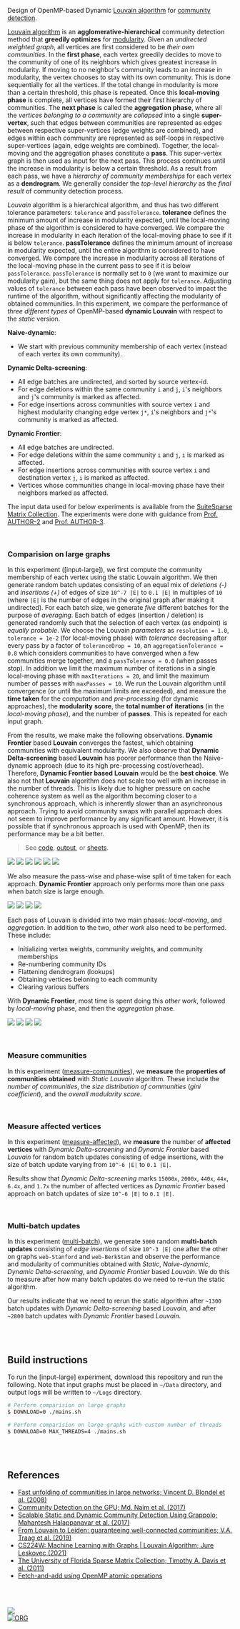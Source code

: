 Design of OpenMP-based Dynamic [Louvain algorithm] for [community detection].

[Louvain algorithm] is an **agglomerative-hierarchical** community detection
method that **greedily optimizes** for [modularity]. Given an *undirected*
*weighted graph*, all vertices are first considered to be *their own*
*communities*. In the **first phase**, each vertex greedily decides to move to
the community of one of its neighbors which gives greatest increase in
modularity. If moving to no neighbor's community leads to an increase in
modularity, the vertex chooses to stay with its own community. This is done
sequentially for all the vertices. If the total change in modularity is more
than a certain threshold, this phase is repeated. Once this **local-moving**
**phase** is complete, all vertices have formed their first hierarchy of
communities. The **next phase** is called the **aggregation phase**, where all
the *vertices belonging to a community* are *collapsed* into a single
**super-vertex**, such that edges between communities are represented as edges
between respective super-vertices (edge weights are combined), and edges within
each community are represented as self-loops in respective super-vertices
(again, edge weights are combined). Together, the local-moving and the
aggregation phases constitute a **pass**. This super-vertex graph is then used
as input for the next pass. This process continues until the increase in
modularity is below a certain threshold. As a result from each pass, we have a
*hierarchy of community memberships* for each vertex as a **dendrogram**. We
generally consider the *top-level hierarchy* as the *final result* of community
detection process.

*Louvain* algorithm is a hierarchical algorithm, and thus has two different
tolerance parameters: `tolerance` and `passTolerance`. **tolerance** defines the
minimum amount of increase in modularity expected, until the local-moving phase
of the algorithm is considered to have converged. We compare the increase in
modularity in each iteration of the local-moving phase to see if it is below
`tolerance`. **passTolerance** defines the minimum amount of increase in
modularity expected, until the entire algorithm is considered to have converged.
We compare the increase in modularity across all iterations of the local-moving
phase in the current pass to see if it is below `passTolerance`. `passTolerance`
is normally set to `0` (we want to maximize our modularity gain), but the same
thing does not apply for `tolerance`. Adjusting values of `tolerance` between
each pass have been observed to impact the runtime of the algorithm, without
significantly affecting the modularity of obtained communities. In this
experiment, we compare the performance of *three different types* of OpenMP-based
**dynamic Louvain** with respect to the *static* version.

**Naive-dynamic**:
- We start with previous community membership of each vertex (instead of each vertex its own community).

**Dynamic Delta-screening**:
- All edge batches are undirected, and sorted by source vertex-id.
- For edge deletions within the same community `i` and `j`,
  `i`'s neighbors and `j`'s community is marked as affected.
- For edge insertions across communities with source vertex `i` and highest modularity changing edge vertex `j*`,
  `i`'s neighbors and `j*`'s community is marked as affected.

**Dynamic Frontier**:
- All edge batches are undirected.
- For edge deletions within the same community `i` and `j`,
  `i` is marked as affected.
- For edge insertions across communities with source vertex `i` and destination vertex `j`,
  `i` is marked as affected.
- Vertices whose communities change in local-moving phase have their neighbors marked as affected.

The input data used for below experiments is available from the [SuiteSparse Matrix Collection].
The experiments were done with guidance from [Prof. AUTHOR-2] and
[Prof. AUTHOR-3].

[Louvain algorithm]: https://en.wikipedia.org/wiki/Louvain_method
[community detection]: https://en.wikipedia.org/wiki/Community_search
[modularity]: https://en.wikipedia.org/wiki/Modularity_(networks)
[Prof. AUTHOR-3]: https://example.com
[Prof. AUTHOR-2]: https://example.com
[SuiteSparse Matrix Collection]: https://sparse.tamu.edu

<br>


### Comparision on large graphs

In this experiment ([input-large]), we first compute the community membership of
each vertex using the static Louvain algorithm. We then generate random batch
updates consisting of an equal mix of *deletions (-)* and  *insertions (+)* of
edges of size `10^-7 |E|` to `0.1 |E|` in multiples of `10` (where `|E|` is the
number of edges in the original graph after making it undirected). For each
batch size, we generate *five* different batches for the purpose of *averaging*.
Each batch of edges (insertion / deletion) is generated randomly such that the
selection of each vertex (as endpoint) is *equally probable*. We choose the
Louvain *parameters* as `resolution = 1.0`, `tolerance = 1e-2` (for local-moving
phase) with *tolerance* decreasing after every pass by a factor of
`toleranceDrop = 10`, an `aggregationTolerance = 0.8` which considers
communities to have converged when a few communities merge together, and a
`passTolerance = 0.0` (when passes stop). In addition we limit the maximum
number of iterations in a single local-moving phase with `maxIterations = 20`,
and limit the maximum number of passes with `maxPasses = 10`. We run the Louvain
algorithm until convergence (or until the maximum limits are exceeded), and
measure the **time taken** for the *computation* and *pre-processing* (for
dynamic approaches), the **modularity** **score**, the **total number of**
**iterations** (in the *local-moving phase*), and the number of **passes**. This
is repeated for each input graph.

From the results, we make make the following observations. **Dynamic Frontier**
based **Louvain** converges the fastest, which obtaining communities with
equivalent modularity. We also observe that **Dynamic Delta-screening** based
**Louvain** has poorer performance than the Naive-dynamic approach (due to its
high pre-processing cost/overhead). Therefore, **Dynamic Frontier based**
**Louvain** would be the **best choice**. We also not that **Louvain** algorithm
does not scale too well with an increase in the number of threads. This is
likely due to higher pressure on cache coherence system as well as the algorithm
becoming closer to a synchronous approach, which is inherently slower than an
asynchronous approach. Trying to avoid community swaps with parallel approach
does not seem to improve performance by any significant amount. However, it is
possible that if synchronous approach is used with OpenMP, then its performance
may be a bit better.

> See
> [code](https://github.com/ORG/louvain-communities-openmp-dynamic/tree/input-large),
> [output](https://gist.github.com/wolfram77/adbef451db5bf46f1a7243349121a860), or
> [sheets].


[![](https://i.imgur.com/qCYVeh4.png)][sheets]
[![](https://i.imgur.com/4PBroEt.png)][sheets]
[![](https://i.imgur.com/T2LG2RJ.png)][sheets]
[![](https://i.imgur.com/WdOu1ON.png)][sheets]
[![](https://i.imgur.com/fGrM5an.png)][sheets]
[![](https://i.imgur.com/3xfJBsD.png)][sheets]

We also measure the pass-wise and phase-wise split of time taken for each
approach. **Dynamic Frontier** approach only performs more than one pass when
batch size is large enough.

[![](https://i.imgur.com/qccysjM.png)][sheets]
[![](https://i.imgur.com/gK9NS6b.png)][sheets]
[![](https://i.imgur.com/p8439Ry.png)][sheets]
[![](https://i.imgur.com/kCyhyMf.png)][sheets]

Each pass of Louvain is divided into two main phases: *local-moving*, and
*aggregation*. In addition to the two, *other work* also need to be
performed. These include:
- Initializing vertex weights, community weights, and community memberships
- Re-numbering community IDs
- Flattening dendrogram (lookups)
- Obtaining vertices beloning to each community
- Clearing various buffers

With **Dynamic Frontier**, most time is spent doing this *other work*, followed by
*local-moving* phase, and then the *aggregation* phase.

[![](https://i.imgur.com/DrHWAgO.png)][sheets]
[![](https://i.imgur.com/2EFYN1X.png)][sheets]
[![](https://i.imgur.com/5eSzJzf.png)][sheets]
[![](https://i.imgur.com/xSREmHM.png)][sheets]

[sheets]: https://docs.google.com/spreadsheets/d/1F6Z-lWNDYynm6m2PTsIN_nxMu8Y9CrkIQagCU0Nr2LU/edit?usp=sharing

<br>


### Measure communities

In this experiment ([measure-communities]), we **measure** the **properties of**
**communities obtained** with *Static Louvain* algorithm. These include the
*number of communities*, the *size distribution of communities* (*gini*
*coefficient*), and the *overall modularity score*.

[measure-communities]: https://github.com/ORG/louvain-communities-openmp-dynamic/tree/measure-communities

<br>


### Measure affected vertices

In this experiment ([measure-affected]), we **measure** the number of **affected**
**vertices** with *Dynamic* *Delta-screening* and *Dynamic Frontier* based
*Louvain* for random batch updates consisting of edge insertions, with the size
of batch update varying from `10^-6 |E|` to `0.1 |E|`.

Results show that *Dynamic Delta-screening* marks `15000x`, `2000x`, `440x`,
`44x`, `6.4x`, and `1.7x` the number of affected vertices as *Dynamic Frontier*
based approach on batch updates of size `10^-6 |E|` to `0.1 |E|`.

[measure-affected]: https://github.com/ORG/louvain-communities-openmp-dynamic/tree/measure-affected

<br>


### Multi-batch updates

In this experiment ([multi-batch]), we generate `5000` random **multi-batch updates** consisting
of *edge insertions* of size `10^-3 |E|` one after the other on graphs
`web-Stanford` and `web-BerkStan` and observe the performance and modularity of
communities obtained with *Static*, *Naive-dynamic*, *Dynamic Delta-screening*,
and *Dynamic Frontier* based *Louvain*. We do this to measure after how many
batch updates do we need to re-run the static algorithm.

Our results indicate that we need to rerun the static algorithm after `~1300`
batch updates with *Dynamic Delta-screening* based *Louvain*, and after `~2800`
batch updates with *Dynamic Frontier* based *Louvain*.

[multi-batch]: https://github.com/ORG/louvain-communities-openmp-dynamic/tree/multi-batch

<br>
<br>


## Build instructions

To run the [input-large] experiment, download this repository and run the
following. Note that input graphs must be placed in `~/Data` directory, and
output logs will be written to `~/Logs` directory.

```bash
# Perform comparision on large graphs
$ DOWNLOAD=0 ./mains.sh

# Perform comparision on large graphs with custom number of threads
$ DOWNLOAD=0 MAX_THREADS=4 ./mains.sh
```


<br>
<br>


## References

- [Fast unfolding of communities in large networks; Vincent D. Blondel et al. (2008)](https://arxiv.org/abs/0803.0476)
- [Community Detection on the GPU; Md. Naim et al. (2017)](https://arxiv.org/abs/1305.2006)
- [Scalable Static and Dynamic Community Detection Using Grappolo; Mahantesh Halappanavar et al. (2017)](https://ieeexplore.ieee.org/document/8091047)
- [From Louvain to Leiden: guaranteeing well-connected communities; V.A. Traag et al. (2019)](https://www.nature.com/articles/s41598-019-41695-z)
- [CS224W: Machine Learning with Graphs | Louvain Algorithm; Jure Leskovec (2021)](https://www.youtube.com/watch?v=0zuiLBOIcsw)
- [The University of Florida Sparse Matrix Collection; Timothy A. Davis et al. (2011)](https://doi.org/10.1145/2049662.2049663)
- [Fetch-and-add using OpenMP atomic operations](https://stackoverflow.com/a/7918281/1413259)

<br>
<br>


[![](https://i.imgur.com/UGB0g2L.jpg)](https://www.youtube.com/watch?v=pIF3wOet-zw)<br>
[![ORG](https://img.shields.io/badge/org-ORG-green?logo=Org)](https://ORG.github.io)
